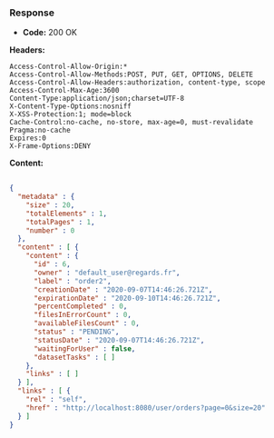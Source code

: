 ### Response

* **Code:** 200 OK

**Headers:**

`Access-Control-Allow-Origin:*`  
`Access-Control-Allow-Methods:POST, PUT, GET, OPTIONS, DELETE`  
`Access-Control-Allow-Headers:authorization, content-type, scope`  
`Access-Control-Max-Age:3600`  
`Content-Type:application/json;charset=UTF-8`  
`X-Content-Type-Options:nosniff`  
`X-XSS-Protection:1; mode=block`  
`Cache-Control:no-cache, no-store, max-age=0, must-revalidate`  
`Pragma:no-cache`  
`Expires:0`  
`X-Frame-Options:DENY`  

**Content:**

```json
    
{
  "metadata" : {
    "size" : 20,
    "totalElements" : 1,
    "totalPages" : 1,
    "number" : 0
  },
  "content" : [ {
    "content" : {
      "id" : 6,
      "owner" : "default_user@regards.fr",
      "label" : "order2",
      "creationDate" : "2020-09-07T14:46:26.721Z",
      "expirationDate" : "2020-09-10T14:46:26.721Z",
      "percentCompleted" : 0,
      "filesInErrorCount" : 0,
      "availableFilesCount" : 0,
      "status" : "PENDING",
      "statusDate" : "2020-09-07T14:46:26.721Z",
      "waitingForUser" : false,
      "datasetTasks" : [ ]
    },
    "links" : [ ]
  } ],
  "links" : [ {
    "rel" : "self",
    "href" : "http://localhost:8080/user/orders?page=0&size=20"
  } ]
}
```
